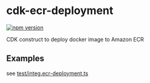 # cdk-ecr-deployment

[![npm version](https://img.shields.io/npm/v/cdk-ecr-deployment)](https://www.npmjs.com/package/cdk-ecr-deployment)

CDK construct to deploy docker image to Amazon ECR

## Examples

see [test/integ.ecr-deployment.ts](./test/integ.ecr-deployment.ts)